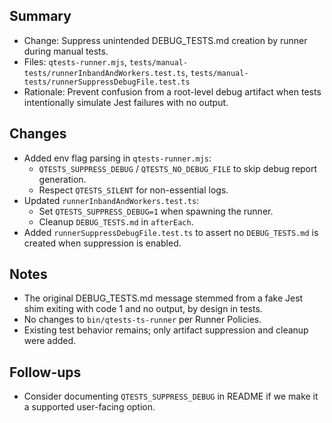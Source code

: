 ## Summary
- Change: Suppress unintended DEBUG_TESTS.md creation by runner during manual tests.
- Files: `qtests-runner.mjs`, `tests/manual-tests/runnerInbandAndWorkers.test.ts`, `tests/manual-tests/runnerSuppressDebugFile.test.ts`
- Rationale: Prevent confusion from a root-level debug artifact when tests intentionally simulate Jest failures with no output.

## Changes
- Added env flag parsing in `qtests-runner.mjs`:
  - `QTESTS_SUPPRESS_DEBUG` / `QTESTS_NO_DEBUG_FILE` to skip debug report generation.
  - Respect `QTESTS_SILENT` for non-essential logs.
- Updated `runnerInbandAndWorkers.test.ts`:
  - Set `QTESTS_SUPPRESS_DEBUG=1` when spawning the runner.
  - Cleanup `DEBUG_TESTS.md` in `afterEach`.
- Added `runnerSuppressDebugFile.test.ts` to assert no `DEBUG_TESTS.md` is created when suppression is enabled.

## Notes
- The original DEBUG_TESTS.md message stemmed from a fake Jest shim exiting with code 1 and no output, by design in tests.
- No changes to `bin/qtests-ts-runner` per Runner Policies.
- Existing test behavior remains; only artifact suppression and cleanup were added.

## Follow-ups
- Consider documenting `QTESTS_SUPPRESS_DEBUG` in README if we make it a supported user-facing option.

